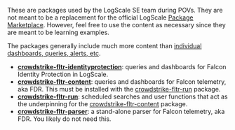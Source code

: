 These are packages used by the LogScale SE team during POVs. They are not meant to be a replacement for the official LogScale [Package Marketplace](https://library.humio.com/humio-server/packages-marketplace.html). However, feel free to use the content as necessary since they are meant to be learning examples. 

The packages generally include much more content than [individual dashboards, queries, alerts, etc](LogScale-and-FLTR/Vendor-Content). 

- **[crowdstrike-fltr-identityprotection](crowdstrike-fltr-identityprotection)**: queries and dashboards for Falcon Identity Protection in LogScale. 
- **[crowdstrike-fltr-content](crowdstrike-fltr-content)**: queries and dashboards for Falcon telemetry, aka FDR. This must be installed with the [crowdstrike-fltr-run](crowdstrike-fltr-run) package.
- **[crowdstrike-fltr-run](crowdstrike-fltr-run)**: scheduled searches and user functions that act as the underpinning for the [crowdstrike-fltr-content](crowdstrike-fltr-content) package.
- **[crowdstrike-fltr-parser](crowdstrike-fltr-parser)**: a stand-alone parser for Falcon telemetry, aka FDR. You likely do not need this. 